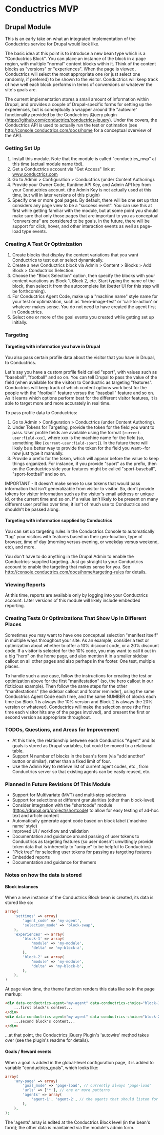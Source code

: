 # Conductrics MVP
## Drupal Module

This is an early take on what an integrated implementation of the Conductrics service for Drupal would look like.

The basic idea at this point is to introduce a new bean type which is a "Conductrics Block". You can place an instance of the block
in a page region, with multiple "normal" content blocks within it. Think of the content blocks as "versions" or "experiences". When the page is viewed, Conductrics will select the most appropriate one (or just select one randomly, if prefered) to be shown to the visitor. Conductrics will keep track of how well each block performs in terms of conversions or whatever the site's goals are.

The current implementation stores a small amount of information within Drupal, and provides a couple of Drupal-specific forms for setting up the experiences, but is conceptually a wrapper around the "autowire" functionality provided by the Conductrics jQuery plugin (https://github.com/conductrics/conductrics-jquery). Under the covers, the Conductrics API is used to actually run the test or optimation (see http://console.conductrics.com/docs/home for a conceptual overview of the API).

### Getting Set Up

1. Install this module. Note that the module is called "conductrics_mvp" at this time (actual module name tbd).
2. Get a Conductrics account via "Get Access" link at www.conductrics.com
3. Go to Admin > Configuration > Conductrics (under Content Authoring).
4. Provide your Owner Code, Runtime API Key, and Admin API key from your Conductrics account.
   (the Admin Key is not actually used at this time, but will in later versions of this plugin)
5. Specify one or more goal pages.
   By default, there will be one set up that considers any page view to be a "success event". You can use this at first while getting familiar with the module, but at some point you should make sure that only those pages that are important to you as conceptual "conversions" are considered to be goals.
   In the future, there will be support for click, hover, and other interaction events as well as page-load type events.

### Creating A Test Or Optimization

1. Create blocks that display the content variations that you want Conductrics to test out or select dynamically.
2. Create a new Conductrics block via Admin > Content > Blocks > Add Block > Conductrics Selection.
3. Choose the "Block Selection" option, then specify the blocks with your content variations as Block 1, Block 2, etc. Start typing the name of the block, then select it from the autocomplete list (better UI for this step will be forthcoming).
4. For Conductrics Agent Code, make up a "machine name" style name for your test or optimization, such as 'hero-image-test' or 'call-to-action' or whatever makes sense. You do not need to have created the agent first in Conductrics.
5. Select one or more of the goal events you created while getting set up initially.

### Targeting

#### Targeting with information you have in Drupal

You also pass certain profile data about the visitor that you have in Drupal, to Conductrics.

Let's say you have a custom profile field called "sport", with values such as "baseball", "football" and so on. You can tell Drupal to pass the value of the field (when available for the visitor) to Conductric as targeting "features". Conductrics will keep track of which content options work best for the people with the "football" feature versus the "baseball" feature and so on. As it learns which options perform best for the different visitor features, it is able to target more and more accurately in real time.

To pass profile data to Conductrics:
1. Go to Admin > Configuration > Conductrics (under Content Authoring).
2. Under Tokens for Targeting, provide the token for the field you want to pass. User profile fields are available using the format `[current-user:field-xxx]`, where xxx is the machine name for the field (so, something like `[current-user:field-sport]`). In the future there will likely be a better way to provide the token for the field you want--for now just type it manually.
3. Provide a prefix for the token, which will appear before the value to keep things organized. For instance, if you provide "sport" as the prefix, then on the Conductrics side your features might be called "sport-baseball", "sport-football" and so on.

IMPORTANT - It doesn't make sense to use tokens that would pass information that isn't generalizable from visitor to visitor. So, don't provide tokens for visitor information such as the visitor's email address or unique id, or the current time and so on. If a value isn't likely to be present on many different user profiles over time, it isn't of much use to Conductrics and shouldn't be passed along.

#### Targeting with information supplied by Conductrics

You can set up targeting rules in the Conductrics Console to automatically "tag" your visitors with features based on their geo-location, type of browser, time of day (morning versus evening, or weekday versus weekend, etc), and more.

You don't have to do anything in the Drupal Admin to enable the Conductrics-supplied targeting. Just go straight to your Conductrics account to enable the targeting that makes sense for you. See http://console.conductrics.com/docs/home/targeting-rules for details.

### Viewing Reports

At this time, reports are available only by logging into your Conductrics account.
Later versions of this module will likely include embedded reporting.

### Creating Tests Or Optimizations That Show Up In Different Places

Sometimes you may want to have one conceptual selection "manifest itself" in multiple ways throughout your site. As an example, consider a test or
optimization about whether to offer a 10% discount code, or a 20% discount code. If a visitor is selected for the 10% code, you may want to call it out in a big "hero" on the home page, and also mention it in a smaller sidebar callout on all other pages and also perhaps in the footer. One test, multiple places.

To handle such a use case, follow the instructions for creating the test or optimization above for the first "manifestation" (so, the hero callout in our ficticious example). Then follow the same steps for the other "manifestations" (the sidebar callout and footer reminder), using the same Conductrics Agent Code each time, and the same NUMBER of blocks each time (so Block 1 is always the 10% version and Block 2 is always the 20% version or whatever). Conductrics will make the selection once (the first time each visitor hits any of the pages involved), and present the first or second version as appropriate throughout.

### TODOs, Questions, and Areas for Improvement

- At this time, the relationship between each Conductrics "Agent" and its goals is stored as Drupal variables, but could be moved to a relational table.
- Support N number of blocks in the bean's form (via "add another" button or similar), rather than a fixed limit of four.
- Use the Admin Key to retrieve list of current agent codes, etc., from Conductrics server so that existing agents can be easily reused, etc.

### Planned In Future Revisions Of This Module

- Support for Multivariate (MVT) and multi-step selections
- Support for selections at different granularities (other than block-level)
- Consider integration with the "shortcode" module (https://drupal.org/project/shortcode) to allow for easy testing of ad-hoc text and article content
- Automatically generate agent code based on block label ('machine name' style)
- Improved UI / workflow and validation
- Documentation and guidance around passing of user tokens to Conductrics as targeting features (so user doesn't unwittingly provide token data that is inherently to "unique" to be helpful to Conductrics)
- "Pick tree" for selecting user tokens for passing as targeting features
- Embedded reports
- Documentation and guidance for themers

### Notes on how the data is stored

#### Block instances
When a new instance of the Conductrics Block bean is created, its data is stored like so:

```php
array(
	'settings' => array(
		'agent_code' => 'my-agent',
		'selection_mode' => 'block-swap',
	),
	'experiences' => array(
		'block-1' => array(
			'module' => 'my-module',
			'delta' => 'my-block-a',
		),
		'block-2' => array(
			'module' => 'my-module',
			'delta' => 'my-block-b',
		),
	),
)
```

At page view time, the theme function renders this data like so in the page markup:

```html
<div data-conductrics-agent="my-agent" data-conductrics-choice="block-1">
	...first block's content...
</div>
<div data-conductrics-agent="my-agent" data-conductrics-choice="block-2">
	...second block's content...
</div>
```

...at that point, the Conductrics jQuery Plugin's 'autowire' method takes over (see the plugin's readme for details).

#### Goals / Reward events

When a goal is added in the global-level configuration page, it is added to variable "conductrics_goals", which looks like:

```php
array(
	'any-page' => array(
		'goal_mode' => 'page-load', // currently always 'page-load'
		'urls' => ['*'], // one or more patterns
		'agents' => array(
			'agent-1', 'agent-2', // the agents that should listen for this goal event
		),
	),
);
```

The 'agents' array is edited at the Conductrics Block level (in the bean's form); the other data is maintained via the module's admin form.
